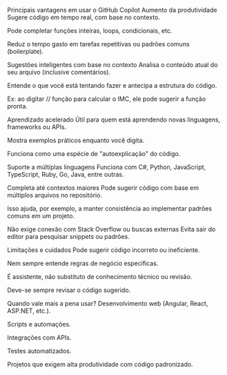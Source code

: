 Principais vantagens em usar o GitHub Copilot
Aumento da produtividade
Sugere código em tempo real, com base no contexto.

Pode completar funções inteiras, loops, condicionais, etc.

Reduz o tempo gasto em tarefas repetitivas ou padrões comuns (boilerplate).

Sugestões inteligentes com base no contexto
Analisa o conteúdo atual do seu arquivo (inclusive comentários).

Entende o que você está tentando fazer e antecipa a estrutura do código.

Ex: ao digitar // função para calcular o IMC, ele pode sugerir a função pronta.

Aprendizado acelerado
Útil para quem está aprendendo novas linguagens, frameworks ou APIs.

Mostra exemplos práticos enquanto você digita.

Funciona como uma espécie de "autoexplicação" do código.

Suporte a múltiplas linguagens
Funciona com C#, Python, JavaScript, TypeScript, Ruby, Go, Java, entre outras.

Completa até contextos maiores
Pode sugerir código com base em múltiplos arquivos no repositório.

Isso ajuda, por exemplo, a manter consistência ao implementar padrões comuns em um projeto.

Não exige conexão com Stack Overflow ou buscas externas
Evita sair do editor para pesquisar snippets ou padrões.

Limitações e cuidados
Pode sugerir código incorreto ou ineficiente.

Nem sempre entende regras de negócio específicas.

É assistente, não substituto de conhecimento técnico ou revisão.

Deve-se sempre revisar o código sugerido.

Quando vale mais a pena usar?
Desenvolvimento web (Angular, React, ASP.NET, etc.).

Scripts e automações.

Integrações com APIs.

Testes automatizados.

Projetos que exigem alta produtividade com código padronizado.
